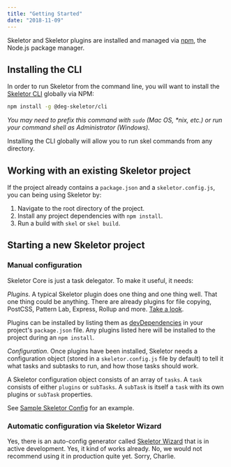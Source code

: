 ```yaml
---
title: "Getting Started"
date: "2018-11-09"
---
```


Skeletor and Skeletor plugins are installed and managed via [npm](https://www.npmjs.com/), the Node.js package manager. 

## Installing the CLI
In order to run Skeletor from the command line, you will want to install the [Skeletor CLI](https://www.npmjs.com/package/@deg-skeletor/cli) globally via NPM:

``` bash
npm install -g @deg-skeletor/cli
```

_You may need to prefix this command with `sudo` (Mac OS, *nix, etc.) or run your command shell as Administrator (Windows)._

Installing the CLI globally will allow you to run skel commands from any directory.

## Working with an existing Skeletor project
If the project already contains a `package.json` and a `skeletor.config.js`, you can being using Skeletor by:
1. Navigate to the root directory of the project.
2. Install any project dependencies with `npm install`.
3. Run a build with `skel` or `skel build`.

## Starting a new Skeletor project
### Manual configuration
Skeletor Core is just a task delegator. To make it useful, it needs:

*Plugins*. A typical Skeletor plugin does one thing and one thing well. That one thing could be anything. There are already plugins for file copying, PostCSS, Pattern Lab, Express, Rollup and more. [Take a look](/ecosystem/plugins).

Plugins can be installed by listing them as [devDependencies](https://docs.npmjs.com/files/package.json#devdependencies) in your project's `package.json` file. Any plugins listed here will be installed to the project during an `npm install`.

*Configuration*. Once plugins have been installed, Skeletor needs a configuration object (stored in a `skeletor.config.js` file by default) to tell it what tasks and subtasks to run, and how those tasks should work.

A Skeletor configuration object consists of an array of `tasks`. A `task` consists of either `plugins` or `subTasks`. A `subTask` is itself a `task` with its own plugins or `subTask` properties.

See [Sample Skeletor Config](./skeletor-config) for an example.

### Automatic configuration via Skeletor Wizard
Yes, there is an auto-config generator called [Skeletor Wizard](https://github.com/deg-skeletor/skeletor-wizard) that is in active development. Yes, it kind of works already. No, we would not recommend using it in production quite yet. Sorry, Charlie.